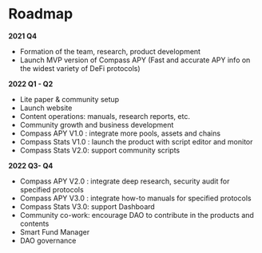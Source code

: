 # Roadmap

**2021 Q4**

* Formation of the team, research, product development
* Launch MVP version of Compass APY (Fast and accurate APY info on the widest variety of DeFi protocols)

**2022 Q1 - Q2**

* Lite paper & community setup
* Launch website
* Content operations: manuals, research reports, etc.
* Community growth and business development
* Compass APY V1.0 : integrate more pools, assets and chains
* Compass Stats V1.0 : launch the product with script editor and monitor
* Compass Stats V2.0: support community scripts

**2022 Q3- Q4**

* Compass APY V2.0 : integrate deep research, security audit for specified protocols
* Compass APY V3.0 : integrate how-to manuals for specified protocols
* Compass Stats V3.0: support Dashboard
* Community co-work: encourage DAO to contribute in the products and contents
* Smart Fund Manager
* DAO governance
